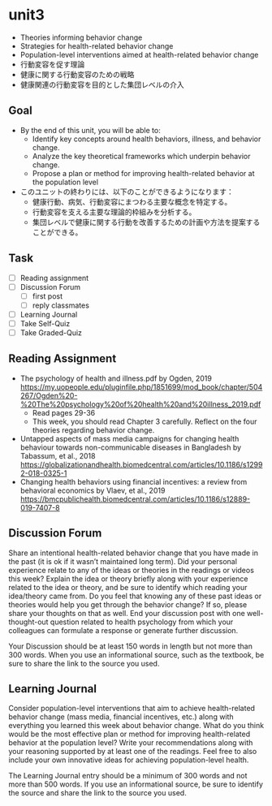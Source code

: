 # unit3

- Theories informing behavior change
- Strategies for health-related behavior change
- Population-level interventions aimed at health-related behavior change
- 行動変容を促す理論
- 健康に関する行動変容のための戦略
- 健康関連の行動変容を目的とした集団レベルの介入

## Goal

- By the end of this unit, you will be able to:
  - Identify key concepts around health behaviors, illness, and behavior change.
  - Analyze the key theoretical frameworks which underpin behavior change.
  - Propose a plan or method for improving health-related behavior at the population level
- このユニットの終わりには、以下のことができるようになります：
  - 健康行動、病気、行動変容にまつわる主要な概念を特定する。
  - 行動変容を支える主要な理論的枠組みを分析する。
  - 集団レベルで健康に関する行動を改善するための計画や方法を提案することができる。

## Task

- [ ] Reading assignment
- [ ] Discussion Forum
  - [ ] first post
  - [ ] reply classmates
- [ ] Learning Journal
- [ ] Take Self-Quiz
- [ ] Take Graded-Quiz

## Reading Assignment

- The psychology of health and illness.pdf  by Ogden, 2019 <https://my.uopeople.edu/pluginfile.php/1851699/mod_book/chapter/504267/Ogden%20-%20The%20psychology%20of%20health%20and%20illness_2019.pdf>
  - Read pages 29-36
  - This week, you should read Chapter 3 carefully. Reflect on the four theories regarding behavior change.
- Untapped aspects of mass media campaigns for changing health behaviour towards non-communicable diseases in Bangladesh by Tabassum, et al., 2018 <https://globalizationandhealth.biomedcentral.com/articles/10.1186/s12992-018-0325-1>
- Changing health behaviors using financial incentives: a review from behavioral economics by Vlaev, et al., 2019 <https://bmcpublichealth.biomedcentral.com/articles/10.1186/s12889-019-7407-8>

## Discussion Forum

Share an intentional health-related behavior change that you have made in the past (it is ok if it wasn’t maintained long term). Did your personal experience relate to any of the ideas or theories in the readings or videos this week? Explain the idea or theory briefly along with your experience related to the idea or theory, and be sure to identify which reading your idea/theory came from. Do you feel that knowing any of these past ideas or theories would help you get through the behavior change? If so, please share your thoughts on that as well.
End your discussion post with one well-thought-out question related to health psychology from which your colleagues can formulate a response or generate further discussion.

Your Discussion should be at least 150 words in length but not more than 300 words. When you use an informational source, such as the textbook, be sure to share the link to the source you used.

## Learning Journal

Consider population-level interventions that aim to achieve health-related behavior change (mass media, financial incentives, etc.) along with everything you learned this week about behavior change. What do you think would be the most effective plan or method for improving health-related behavior at the population level? Write your recommendations along with your reasoning supported by at least one of the readings. Feel free to also include your own innovative ideas for achieving population-level health.  

The Learning Journal entry should be a minimum of 300 words and not more than 500 words. If you use an informational source, be sure to identify the source and share the link to the source you used.
